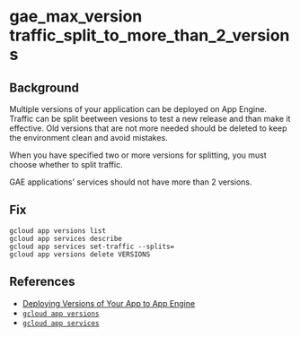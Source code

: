 # gae_max_version traffic_split_to_more_than_2_versions

## Background

Multiple versions of your application can be deployed on App Engine. Traffic can be split beetween vesions to test a new release and than make it effective. Old versions that are not more needed should be deleted to keep the environment clean and avoid mistakes.

When you have specified two or more versions for splitting, you must choose whether to split traffic.

GAE applications' services should not have more than 2 versions.

## Fix

```shell
gcloud app versions list
gcloud app services describe
gcloud app services set-traffic --splits=
gcloud app versions delete VERSIONS
```

## References

- [Deploying Versions of Your App to App Engine](https://cloud.google.com/appengine/docs/admin-api/deploying-apps)
- [`gcloud app versions`](https://cloud.google.com/sdk/gcloud/reference/app/versions)
- [`gcloud app services`](https://cloud.google.com/sdk/gcloud/reference/app/services)
